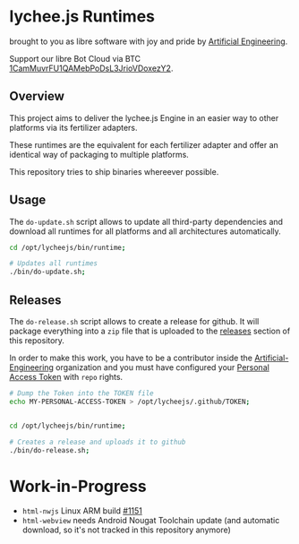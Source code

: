 
# lychee.js Runtimes

brought to you as libre software with joy and pride by [Artificial Engineering](http://artificial.engineering).

Support our libre Bot Cloud via BTC [1CamMuvrFU1QAMebPoDsL3JrioVDoxezY2](bitcoin:1CamMuvrFU1QAMebPoDsL3JrioVDoxezY2?amount=0.5&label=lychee.js%20Support).



## Overview

This project aims to deliver the lychee.js Engine in
an easier way to other platforms via its fertilizer adapters.

These runtimes are the equivalent for each fertilizer adapter
and offer an identical way of packaging to multiple platforms.

This repository tries to ship binaries whereever possible.



## Usage

The `do-update.sh` script allows to update all third-party
dependencies and download all runtimes for all platforms
and all architectures automatically.

```bash
cd /opt/lycheejs/bin/runtime;

# Updates all runtimes
./bin/do-update.sh;
```



## Releases

The `do-release.sh` script allows to create a release for
github. It will package everything into a `zip` file that
is uploaded to the [releases](./releases) section of this
repository.

In order to make this work, you have to be a contributor
inside the [Artificial-Engineering](https://github.com/Artificial-Engineering)
organization and you must have configured your
[Personal Access Token](https://github.com/settings/tokens)
with `repo` rights.

```bash
# Dump the Token into the TOKEN file
echo MY-PERSONAL-ACCESS-TOKEN > /opt/lycheejs/.github/TOKEN;


cd /opt/lycheejs/bin/runtime;

# Creates a release and uploads it to github
./bin/do-release.sh;
```



# Work-in-Progress

- `html-nwjs` Linux ARM build [#1151](https://github.com/nwjs/nw.js/issues/1151)
- `html-webview` needs Android Nougat Toolchain update (and automatic download, so it's not tracked in this repository anymore)

